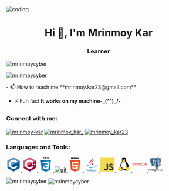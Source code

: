 

<img src="pic/tenor.gif" alt="coding" width="500" height="600">


<h1 align="center">Hi 👋, I'm Mrinmoy Kar</h1>
<h3 align="center">Learner</h3>

<p align="left"> <img src="https://komarev.com/ghpvc/?username=mrinmoycyber&label=Profile%20views&color=0e75b6&style=flat" alt="mrinmoycyber" /> </p>

<p align="left"> <a href="https://github.com/ryo-ma/github-profile-trophy"><img src="https://github-profile-trophy.vercel.app/?username=mrinmoycyber" alt="mrinmoycyber" /></a> </p>
- 📫 How to reach me **mrinmoy.kar23@gmail.com**

- ⚡ Fun fact **It works on my machine-\_(^^)_/-**

<h3 align="left">Connect with me:</h3>
<p align="left">
<a href="https://linkedin.com/in/mrinmoy-kar" target="blank"><img align="center" src="https://cdn.jsdelivr.net/npm/simple-icons@3.0.1/icons/linkedin.svg" alt="mrinmoy-kar" height="30" width="40" /></a>
<a href="https://instagram.com/mrinmoy_kar_" target="blank"><img align="center" src="https://cdn.jsdelivr.net/npm/simple-icons@3.0.1/icons/instagram.svg" alt="mrinmoy_kar_" height="30" width="40" /></a>
<a href="https://www.hackerrank.com/mrinmoy_kar23" target="blank"><img align="center" src="https://cdn.jsdelivr.net/npm/simple-icons@3.0.1/icons/hackerrank.svg" alt="mrinmoy_kar23" height="30" width="40" /></a>
</p>

<h3 align="left">Languages and Tools:</h3>
<p align="left"> <a href="https://www.cprogramming.com/" target="_blank"> <img src="https://raw.githubusercontent.com/devicons/devicon/master/icons/c/c-original.svg" alt="c" width="40" height="40"/> </a> <a href="https://www.w3schools.com/cpp/" target="_blank"> <img src="https://raw.githubusercontent.com/devicons/devicon/master/icons/cplusplus/cplusplus-original.svg" alt="cplusplus" width="40" height="40"/> </a> <a href="https://www.w3schools.com/css/" target="_blank"> <img src="https://raw.githubusercontent.com/devicons/devicon/master/icons/css3/css3-original-wordmark.svg" alt="css3" width="40" height="40"/> </a> <a href="https://git-scm.com/" target="_blank"> <img src="https://www.vectorlogo.zone/logos/git-scm/git-scm-icon.svg" alt="git" width="40" height="40"/> </a> <a href="https://www.w3.org/html/" target="_blank"> <img src="https://raw.githubusercontent.com/devicons/devicon/master/icons/html5/html5-original-wordmark.svg" alt="html5" width="40" height="40"/> </a> <a href="https://www.java.com" target="_blank"> <img src="https://raw.githubusercontent.com/devicons/devicon/master/icons/java/java-original.svg" alt="java" width="40" height="40"/> </a> <a href="https://developer.mozilla.org/en-US/docs/Web/JavaScript" target="_blank"> <img src="https://raw.githubusercontent.com/devicons/devicon/master/icons/javascript/javascript-original.svg" alt="javascript" width="40" height="40"/> </a> <a href="https://www.linux.org/" target="_blank"> <img src="https://raw.githubusercontent.com/devicons/devicon/master/icons/linux/linux-original.svg" alt="linux" width="40" height="40"/> </a> <a href="https://www.oracle.com/" target="_blank"> <img src="https://raw.githubusercontent.com/devicons/devicon/master/icons/oracle/oracle-original.svg" alt="oracle" width="40" height="40"/> </a> <a href="https://www.postgresql.org" target="_blank"> <img src="https://raw.githubusercontent.com/devicons/devicon/master/icons/postgresql/postgresql-original-wordmark.svg" alt="postgresql" width="40" height="40"/> </a> </p>

<p><img align="left" src="https://github-readme-stats.vercel.app/api/top-langs?username=mrinmoycyber&show_icons=true&locale=en&layout=compact" alt="mrinmoycyber" /></p>

<p>&nbsp;<img align="center" src="https://github-readme-stats.vercel.app/api?username=mrinmoycyber&show_icons=true&locale=en" alt="mrinmoycyber" /></p>
